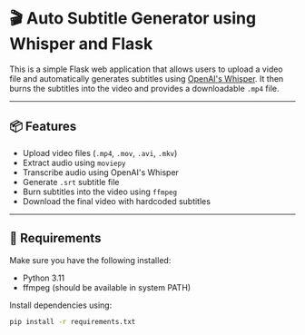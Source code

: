# 🎬 Auto Subtitle Generator using Whisper and Flask

This is a simple Flask web application that allows users to upload a video file and automatically generates subtitles using [OpenAI's Whisper](https://github.com/openai/whisper). It then burns the subtitles into the video and provides a downloadable `.mp4` file.

---

## 📦 Features

- Upload video files (`.mp4`, `.mov`, `.avi`, `.mkv`)
- Extract audio using `moviepy`
- Transcribe audio using OpenAI's Whisper
- Generate `.srt` subtitle file
- Burn subtitles into the video using `ffmpeg`
- Download the final video with hardcoded subtitles

---

## 🧰 Requirements

Make sure you have the following installed:

- Python 3.11
- ffmpeg (should be available in system PATH)

Install dependencies using:

```bash
pip install -r requirements.txt

